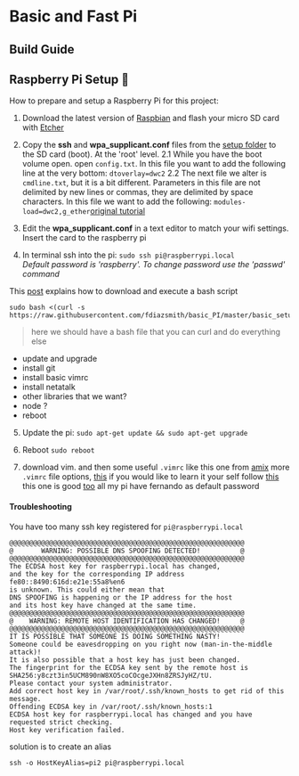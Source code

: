 # Basic and Fast Pi

## Build Guide



## Raspberry Pi Setup 🔧

How to prepare and setup a Raspberry Pi for this project:

1. Download the latest version of [Raspbian](https://www.raspberrypi.org/downloads/raspbian/) and flash your micro SD card with [Etcher](https://etcher.io/)

2. Copy the **ssh** and **wpa_supplicant.conf** files from the [setup folder](./setup/) to the SD card (boot). At the 'root' level.
2.1 While you have the boot volume open. open `config.txt`. In this file you want to add the following line at the very bottom:
```dtoverlay=dwc2```
2.2 The next file we alter is `cmdline.txt`, but it is a bit different. Parameters in this file are not delimited by new lines or commas, they are delimited by space characters. In this file we want to add the following: `modules-load=dwc2,g_ether`[original tutorial](https://www.thepolyglotdeveloper.com/2016/06/connect-raspberry-pi-zero-usb-cable-ssh/)

3. Edit the **wpa_supplicant.conf** in a text editor to match your wifi settings. Insert the card to the raspberry pi

4. In terminal ssh into the pi: ```sudo ssh pi@raspberrypi.local```<br>*Default password is 'raspberry'. To change password use the 'passwd' command*

This [post](https://stackoverflow.com/questions/5735666/execute-bash-script-from-url) explains how to download and execute a bash script
```
sudo bash <(curl -s https://raw.githubusercontent.com/fdiazsmith/basic_PI/master/basic_setup.sh)
```
> here we should have a bash file that you can curl and do everything else
  * update and upgrade
  * install git
  * install basic vimrc
  * install netatalk
  * other libraries that we want?
  * node ?
  * reboot

5. Update the pi: ```sudo apt-get update && sudo apt-get upgrade```<br>

7. Reboot ```sudo reboot```

8. download vim. and then some useful `.vimrc` like this one from [amix](https://github.com/amix/vimrc)
    more `.vimrc` file options, [this](https://gist.github.com/simonista/8703722)
    if you would like to learn it your self follow [this](https://dougblack.io/words/a-good-vimrc.html)
    this one is good [too](https://chrisyeh96.github.io/2017/12/18/vimrc.html)
all my pi have fernando as default password


#### Troubleshooting
You have too many ssh key registered for `pi@raspberrypi.local`

```
@@@@@@@@@@@@@@@@@@@@@@@@@@@@@@@@@@@@@@@@@@@@@@@@@@@@@@@@@@@
@       WARNING: POSSIBLE DNS SPOOFING DETECTED!          @
@@@@@@@@@@@@@@@@@@@@@@@@@@@@@@@@@@@@@@@@@@@@@@@@@@@@@@@@@@@
The ECDSA host key for raspberrypi.local has changed,
and the key for the corresponding IP address fe80::8490:616d:e21e:55a8%en6
is unknown. This could either mean that
DNS SPOOFING is happening or the IP address for the host
and its host key have changed at the same time.
@@@@@@@@@@@@@@@@@@@@@@@@@@@@@@@@@@@@@@@@@@@@@@@@@@@@@@@@@@@
@    WARNING: REMOTE HOST IDENTIFICATION HAS CHANGED!     @
@@@@@@@@@@@@@@@@@@@@@@@@@@@@@@@@@@@@@@@@@@@@@@@@@@@@@@@@@@@
IT IS POSSIBLE THAT SOMEONE IS DOING SOMETHING NASTY!
Someone could be eavesdropping on you right now (man-in-the-middle attack)!
It is also possible that a host key has just been changed.
The fingerprint for the ECDSA key sent by the remote host is
SHA256:y8czt3in5UCM890nW8XO5coCOcgeJXHn8ZRSJyHZ/tU.
Please contact your system administrator.
Add correct host key in /var/root/.ssh/known_hosts to get rid of this message.
Offending ECDSA key in /var/root/.ssh/known_hosts:1
ECDSA host key for raspberrypi.local has changed and you have requested strict checking.
Host key verification failed.
```

solution is to create an alias
```
ssh -o HostKeyAlias=pi2 pi@raspberrypi.local
```
